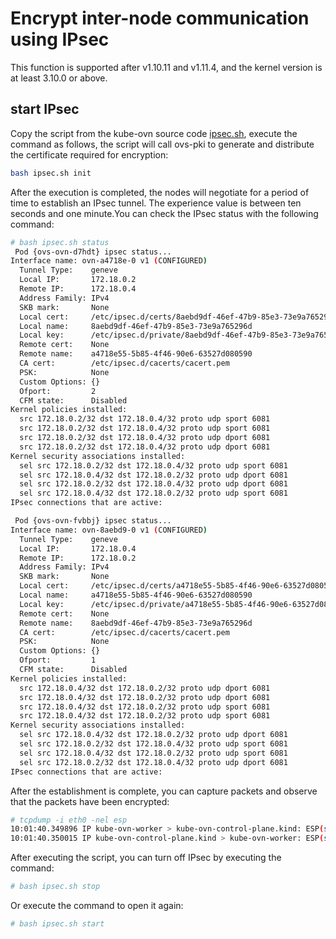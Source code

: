 # Encrypt inter-node communication using IPsec

This function is supported after v1.10.11 and v1.11.4, and the kernel version is at least 3.10.0 or above.

## start IPsec

Copy the script from the kube-ovn source code [ipsec.sh](https://raw.githubusercontent.com/kubeovn/kube-ovn/master/dist/images/ipsec.sh), execute the command as follows, the script will call ovs-pki to generate and distribute the certificate required for encryption:

```bash
bash ipsec.sh init
```

After the execution is completed, the nodes will negotiate for a period of time to establish an IPsec tunnel. The experience value is between ten seconds and one minute.You can check the IPsec status with the following command:

```bash
# bash ipsec.sh status
 Pod {ovs-ovn-d7hdt} ipsec status...
Interface name: ovn-a4718e-0 v1 (CONFIGURED)
  Tunnel Type:    geneve
  Local IP:       172.18.0.2
  Remote IP:      172.18.0.4
  Address Family: IPv4
  SKB mark:       None
  Local cert:     /etc/ipsec.d/certs/8aebd9df-46ef-47b9-85e3-73e9a765296d-cert.pem
  Local name:     8aebd9df-46ef-47b9-85e3-73e9a765296d
  Local key:      /etc/ipsec.d/private/8aebd9df-46ef-47b9-85e3-73e9a765296d-privkey.pem
  Remote cert:    None
  Remote name:    a4718e55-5b85-4f46-90e6-63527d080590
  CA cert:        /etc/ipsec.d/cacerts/cacert.pem
  PSK:            None
  Custom Options: {}
  Ofport:         2
  CFM state:      Disabled
Kernel policies installed:
  src 172.18.0.2/32 dst 172.18.0.4/32 proto udp sport 6081
  src 172.18.0.2/32 dst 172.18.0.4/32 proto udp sport 6081
  src 172.18.0.2/32 dst 172.18.0.4/32 proto udp dport 6081
  src 172.18.0.2/32 dst 172.18.0.4/32 proto udp dport 6081
Kernel security associations installed:
  sel src 172.18.0.2/32 dst 172.18.0.4/32 proto udp sport 6081
  sel src 172.18.0.4/32 dst 172.18.0.2/32 proto udp dport 6081
  sel src 172.18.0.2/32 dst 172.18.0.4/32 proto udp dport 6081
  sel src 172.18.0.4/32 dst 172.18.0.2/32 proto udp sport 6081
IPsec connections that are active:

 Pod {ovs-ovn-fvbbj} ipsec status...
Interface name: ovn-8aebd9-0 v1 (CONFIGURED)
  Tunnel Type:    geneve
  Local IP:       172.18.0.4
  Remote IP:      172.18.0.2
  Address Family: IPv4
  SKB mark:       None
  Local cert:     /etc/ipsec.d/certs/a4718e55-5b85-4f46-90e6-63527d080590-cert.pem
  Local name:     a4718e55-5b85-4f46-90e6-63527d080590
  Local key:      /etc/ipsec.d/private/a4718e55-5b85-4f46-90e6-63527d080590-privkey.pem
  Remote cert:    None
  Remote name:    8aebd9df-46ef-47b9-85e3-73e9a765296d
  CA cert:        /etc/ipsec.d/cacerts/cacert.pem
  PSK:            None
  Custom Options: {}
  Ofport:         1
  CFM state:      Disabled
Kernel policies installed:
  src 172.18.0.4/32 dst 172.18.0.2/32 proto udp dport 6081
  src 172.18.0.4/32 dst 172.18.0.2/32 proto udp dport 6081
  src 172.18.0.4/32 dst 172.18.0.2/32 proto udp sport 6081
  src 172.18.0.4/32 dst 172.18.0.2/32 proto udp sport 6081
Kernel security associations installed:
  sel src 172.18.0.4/32 dst 172.18.0.2/32 proto udp dport 6081
  sel src 172.18.0.2/32 dst 172.18.0.4/32 proto udp sport 6081
  sel src 172.18.0.4/32 dst 172.18.0.2/32 proto udp sport 6081
  sel src 172.18.0.2/32 dst 172.18.0.4/32 proto udp dport 6081
IPsec connections that are active:
```

After the establishment is complete, you can capture packets and observe that the packets have been encrypted:

```bash
# tcpdump -i eth0 -nel esp
10:01:40.349896 IP kube-ovn-worker > kube-ovn-control-plane.kind: ESP(spi=0xcc91322a,seq=0x13d0), length 156
10:01:40.350015 IP kube-ovn-control-plane.kind > kube-ovn-worker: ESP(spi=0xc8df4221,seq=0x1d37), length 156
```

After executing the script, you can turn off IPsec by executing the command:

```bash
# bash ipsec.sh stop
```

Or execute the command to open it again:

```bash
# bash ipsec.sh start
```
